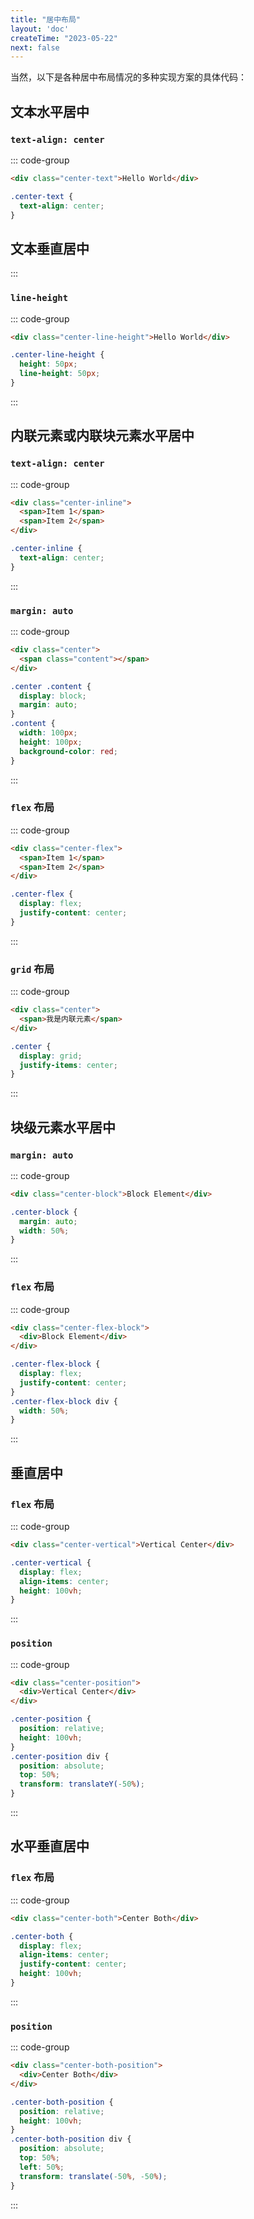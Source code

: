 ```yaml
---
title: "居中布局"
layout: 'doc'
createTime: "2023-05-22"
next: false
---
```


当然，以下是各种居中布局情况的多种实现方案的具体代码：

## 文本水平居中

### `text-align: center`

::: code-group

```HTML
<div class="center-text">Hello World</div>
```

```CSS
.center-text {
  text-align: center;
}
```

## 文本垂直居中

:::

### `line-height`

::: code-group

```HTML
<div class="center-line-height">Hello World</div>
```

```CSS
.center-line-height {
  height: 50px;
  line-height: 50px;
}
```

:::

## 内联元素或内联块元素水平居中

### `text-align: center`

::: code-group

```HTML
<div class="center-inline">
  <span>Item 1</span>
  <span>Item 2</span>
</div>
```

```CSS
.center-inline {
  text-align: center;
}
```

:::

### `margin: auto`

::: code-group

```HTML
<div class="center">
  <span class="content"></span>
</div>
```

```CSS
.center .content {
  display: block;
  margin: auto;
}
.content {
  width: 100px;
  height: 100px;
  background-color: red;
}
```

:::

### `flex` 布局

::: code-group

```HTML
<div class="center-flex">
  <span>Item 1</span>
  <span>Item 2</span>
</div>
```

```CSS
.center-flex {
  display: flex;
  justify-content: center;
}
```

:::

### `grid` 布局

::: code-group

```HTML
<div class="center">
  <span>我是内联元素</span>
</div>
```

```CSS
.center {
  display: grid;
  justify-items: center;
}
```

:::

## 块级元素水平居中

### `margin: auto`

::: code-group

```HTML
<div class="center-block">Block Element</div>
```

```CSS
.center-block {
  margin: auto;
  width: 50%;
}
```

:::

### `flex` 布局

::: code-group

```HTML
<div class="center-flex-block">
  <div>Block Element</div>
</div>
```

```CSS
.center-flex-block {
  display: flex;
  justify-content: center;
}
.center-flex-block div {
  width: 50%;
}
```

:::

## 垂直居中

### `flex` 布局

::: code-group

```HTML
<div class="center-vertical">Vertical Center</div>
```

```CSS
.center-vertical {
  display: flex;
  align-items: center;
  height: 100vh;
}
```

:::

### `position`

::: code-group

```HTML
<div class="center-position">
  <div>Vertical Center</div>
</div>
```

```CSS
.center-position {
  position: relative;
  height: 100vh;
}
.center-position div {
  position: absolute;
  top: 50%;
  transform: translateY(-50%);
}
```

:::

## 水平垂直居中

### `flex` 布局

::: code-group

```HTML
<div class="center-both">Center Both</div>
```

```CSS
.center-both {
  display: flex;
  align-items: center;
  justify-content: center;
  height: 100vh;
}
```

:::

### `position`

::: code-group

```HTML
<div class="center-both-position">
  <div>Center Both</div>
</div>
```

```CSS
.center-both-position {
  position: relative;
  height: 100vh;
}
.center-both-position div {
  position: absolute;
  top: 50%;
  left: 50%;
  transform: translate(-50%, -50%);
}
```

:::
